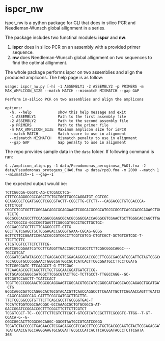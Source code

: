 # ispcr_nw
ispcr_nw is a python package for CLI that does in silico PCR and Needleman-Wunsch global allignment in a series.

The package includes two functinal modules: **ispcr** and **nw**:
1. **ispcr** does in silico PCR on an assembly with a provided primer sequence.
2. **nw** does Needleman-Wunsch global allignment on two sequences to find the optimal allignment.

The whole package performs ispcr on two assemblies and align the produced amplicons. The help page is as follow:
```
usage: ispcr_nw.py [-h] -1 ASSEMBLY1 -2 ASSEMBLY2 -p PRIMERS -m MAX_AMPLICON_SIZE --match MATCH --mismatch MISMATCH --gap GAP

Perform in-silico PCR on two assemblies and align the amplicons

options:
  -h, --help            show this help message and exit
  -1 ASSEMBLY1          Path to the first assembly file
  -2 ASSEMBLY2          Path to the second assembly file
  -p PRIMERS            Path to the primer file
  -m MAX_AMPLICON_SIZE  Maximum amplicon size for isPCR
  --match MATCH         Match score to use in alignment
  --mismatch MISMATCH   Mismatch penalty to use in alignment
  --gap GAP             Gap penalty to use in alignment
```
The repo provides sample data in the `data` folder. If following command is ran:
```
$ ./amplicon_align.py -1 data/Pseudomonas_aeruginosa_PAO1.fna -2 data/Pseudomonas_protegens_CHA0.fna -p data/rpoD.fna -m 2000 --match 1 --mismatch=-1 --gap=-1
```
the expected output would be:
```
TCTCGGCGA-CGGTC-AG-CTCGACCTCG-CTTTCCAGGGCCGCCAGCTTCTGCTGGTTGCGCAGGATGT-CGTCGC
GCAGGCGCTCGATGGCCTCGGCGTACTT-CGGCTTG-CTCTT---CAGGACGCTGTCGACCCA-CTTCTCGT
CGGTCTCGTGGTTCGGGAACAGGCGCAGGAAGTCGGCACGCGGCATGCGCGCGTCACGCACGCAGAGCTGCATGATGGCGCGT
 TCCTG
GGCGCGCACGCCTTCCAGGGCGGAGCGCACGCGGGCGACCAGGGCGTCGAACTGCTTGGGCACCAGCTTGATCGGCATGAACA
 GCTCGGCCA-GGCCGGTGAGTTCGGCGGTGGCCTGCTTGCTGC-CGCGACCGTGCTTCTTCAGGGCCTT-CTTG
GCCTTGTCGAGCTGCTCGGAGACCGCGGTGAAA-CGCAG-GCGG
GCTTCTTCCGGATCCGGACCGCCGTCGCCTTCGTCGTCG-CTGTCGCT-GCTGTCGTCGC-T-TTCTTCTTC
CTCGTCGTCCTTCTCTTTCG-AGTCGGCGGAATCGTCCTTCAGGTTGACCGGCTCCACCTCTTCGGCGGGCAGGC---
TGCCGTCAT
CGGGATCGATATAGCCGCTGAGGACGTCGGAGAGGCGACCGCCTTCGGCGACGATGCGATTGTAGTCGGCCAGGATGCTG
TCCACCGTGCCCGGGAACTGGGCGATGGCGCTCATCACTTCGCGGATGCCTTCCTCGATG 
TCTCGGCGATC-TTCAAGCCT-G-TTTCGAC-TTCAAGAGCGGTCAGCTTCTGCTGGCAACGGATGATGTCCG-
GCTGCAGGCGGGCGATGGCTTCGGCGTACTTGC-TCTTGCCT-TTGGCCAGG--GC-GTCGGTCCAGCTT-TCATCCACT
TCGTTGCCCGGGAACTGGCGCAGGAAGTCGGCACGTGGCATGCGGGCATCACGCACGCAGAGCTGCATGATGGCGCGTTCCTG
 CTG
GCGCAGGCGATCCAGGGCACTGCGTACACGTTCAACCAGGCCTTCGAATTGCTTCGGAACCAGTTTGATCGGCATGAACAGTT
 CAGCCAGGGCCAG-CATTTCGGCGATGGCTTGCTTG-TTCTCGCGGCCGTGTTTCTTCAGCGCCTTGCGGGTGAC-T
TCCATCTGGTCGGCGACGGC-GCCAAAGCGCTGTGCGGCG-AT-GACCGGATCCGGACCGCTTTCGGCTTCTTCTTCGTCT
TCGGTCGCT-TC--CGCTTCTTCGTCTTCGCT-GTCGTCATCCGCTTTCGCGGTC-TTGG--T-GT-CGACA-G--G-
CGGCGGCACTTCGGCGGCAGGC-GGCGTAATGCCGTCATCCGGG
TCGATGTACCCGCTGAGAACGTCGGACAGGCGTCCACCTTCGGTGGTGACGCGAGTGTACTCGGAGAGGATG
TGATCAACCGTGCCAGGGAAGTGCGCGATTGCGCCCATCACTTCACGGATACCCTCTTCGATA 
368
```
